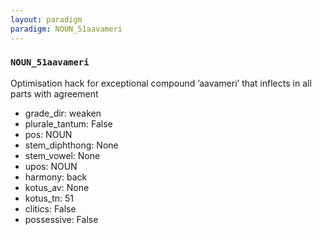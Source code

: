 ```yaml
---
layout: paradigm
paradigm: NOUN_51aavameri
---
```

### ` NOUN_51aavameri `

Optimisation hack for exceptional compound ’aavameri’ that inflects in all parts with agreement
* grade_dir: weaken
* plurale_tantum: False
* pos: NOUN
* stem_diphthong: None
* stem_vowel: None
* upos: NOUN
* harmony: back
* kotus_av: None
* kotus_tn: 51
* clitics: False
* possessive: False
